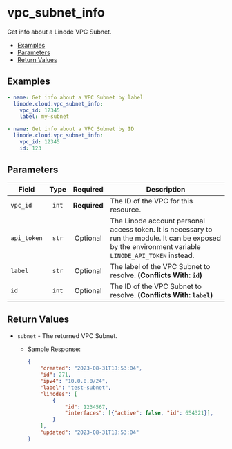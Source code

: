 # vpc_subnet_info

Get info about a Linode VPC Subnet.

- [Examples](#examples)
- [Parameters](#parameters)
- [Return Values](#return-values)

## Examples

```yaml
- name: Get info about a VPC Subnet by label
  linode.cloud.vpc_subnet_info:
    vpc_id: 12345
    label: my-subnet
```

```yaml
- name: Get info about a VPC Subnet by ID
  linode.cloud.vpc_subnet_info:
    vpc_id: 12345
    id: 123
```


## Parameters

| Field     | Type | Required | Description                                                                  |
|-----------|------|----------|------------------------------------------------------------------------------|
| `vpc_id` | <center>`int`</center> | <center>**Required**</center> | The ID of the VPC for this resource.   |
| `api_token` | <center>`str`</center> | <center>Optional</center> | The Linode account personal access token. It is necessary to run the module. It can be exposed by the environment variable `LINODE_API_TOKEN` instead.   |
| `label` | <center>`str`</center> | <center>Optional</center> | The label of the VPC Subnet to resolve.  **(Conflicts With: `id`)** |
| `id` | <center>`int`</center> | <center>Optional</center> | The ID of the VPC Subnet to resolve.  **(Conflicts With: `label`)** |

## Return Values

- `subnet` - The returned VPC Subnet.

    - Sample Response:
        ```json
        {
            "created": "2023-08-31T18:53:04",
            "id": 271,
            "ipv4": "10.0.0.0/24",
            "label": "test-subnet",
            "linodes": [
                {
                    "id": 1234567,
                    "interfaces": [{"active": false, "id": 654321}],
                }
            ],
            "updated": "2023-08-31T18:53:04"
        }
        ```


